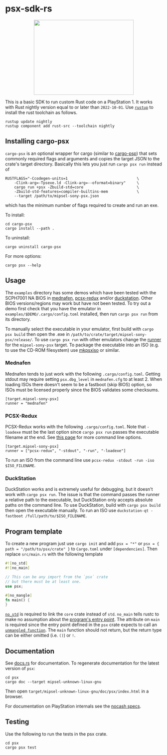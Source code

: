 # psx-sdk-rs

<p align="center">
    <img width="320" height="240" src="demo.gif">
</p>

This is a basic SDK to run custom Rust code on a PlayStation 1. It works with
Rust nightly version equal to or later than `2022-10-01`. Use
[`rustup`](https://www.rust-lang.org/) to install the rust toolchain as follows.

```
rustup update nightly
rustup component add rust-src --toolchain nightly
```

## Installing cargo-psx

`cargo-psx` is an optional wrapper for cargo (similar to [cargo-psp](https://github.com/overdrivenpotato/rust-psp/))
that sets commonly required flags and arguments and copies the target JSON to
the crate's target directory. Basically this lets you just run `cargo psx run`
instead of

```
RUSTFLAGS="-Ccodegen-units=1                               \
    -Clink-arg=-Tpsexe.ld -Clink-arg=--oformat=binary"     \
    cargo run +psx -Zbuild-std=core                        \
    -Zbuild-std-features=compiler-builtins-mem             \
    --target /path/to/mipsel-sony-psx.json
```

which has the minimum number of flags required to create and run an exe.

To install:

```
cd cargo-psx
cargo install --path .
```

To uninstall:

```
cargo uninstall cargo-psx
```

For more options:

```
cargo psx --help
```
    
## Usage

The `examples` directory has some demos which have been tested with the SCPH7001
NA BIOS in [mednafen](https://mednafen.github.io/),
[pcsx-redux](https://github.com/grumpycoders/pcsx-redux) and/or
[duckstation](https://github.com/stenzek/duckstation). Other BIOS
versions/regions may work but have not been tested. To try out a demo first
check that you have the emulator in `examples/$DEMO/.cargo/config.toml`
installed, then run `cargo psx run` from its directory.

To manually select the executable in your emulator, first build with `cargo psx
build` then open the .exe in `/path/to/crate/target/mipsel-sony-psx/release/`.
To use `cargo psx run` with other emulators change the
[runner](https://doc.rust-lang.org/cargo/reference/config.html#target) for the
`mipsel-sony-psx` target. To package the executable into an ISO (e.g. to use the
CD-ROM filesystem) use [mkpsxiso](https://github.com/Lameguy64/mkpsxiso) or
similar.

### Mednafen

Mednafen tends to just work with the following `.cargo/config.toml`. Getting
stdout may require setting `psx.dbg_level` in `mednafen.cfg` to at least 2. When
loading ISOs there doesn't seem to be a fastboot (skip BIOS) option, so ISOs
must be licensed properly since the BIOS validates some checksums.

```
[target.mipsel-sony-psx]
runner = "mednafen"
```

### PCSX-Redux

PCSX-Redux works with the following `.cargo/config.toml`. Note that `-loadexe`
must be the last option since `cargo psx run` passes the executable filename at
the end. See [this page](https://pcsx-redux.consoledev.net/cli_flags/) for more
command line options.

```
[target.mipsel-sony-psx]
runner = ["pcsx-redux", "-stdout", "-run", "-loadexe"]
```

To run an ISO from the command line use `pcsx-redux -stdout -run -iso $ISO_FILENAME`.

### DuckStation

DuckStation works and is extremely useful for debugging, but it doesn't work
with `cargo psx run`. The issue is that the command passes the runner a relative
path to the executable, but DuckStation only accepts absolute paths on the
command line. To use DuckStation, build with `cargo psx build` then open the
executable manually. To run an ISO use `duckstation-qt -fastboot /full/path/to/$ISO_FILENAME`.

## Program template

To create a new program just use `cargo init` and add `psx = "*"` or
`psx = { path = "/path/to/psx/crate" }` to `Cargo.toml` under `[dependencies]`.
Then replace `src/main.rs` with the following template

```rust
#![no_std]
#![no_main]

// This can be any import from the `psx` crate
// but there must be at least one.
use psx;

#[no_mangle]
fn main() {
}
```

[`no_std`](https://docs.rust-embedded.org/embedonomicon/smallest-no-std.html#what-does-no_std-mean)
is required to link the `core` crate instead of `std`. `no_main` tells rustc to
make no assumption about the [program's entry point](https://docs.rust-embedded.org/embedonomicon/smallest-no-std.html#the-code).
The attribute on `main` is required since the entry point defined in the `psx`
crate expects to call an [`unmangled function`](https://docs.rust-embedded.org/book/interoperability/rust-with-c.html#no_mangle).
The `main` function should not return, but the return type can be either omitted
(i.e. `()`) or `!`.

## Documentation

See [docs.rs](https://docs.rs/psx/latest/psx/) for documentation. To regenerate documentation for the latest version of `psx`:

```
cd psx
cargo doc --target mipsel-unknown-linux-gnu
```

Then open `target/mipsel-unknown-linux-gnu/doc/psx/index.html` in a browser.

For documentation on PlayStation internals see the
[nocash specs](https://psx-spx.consoledev.net/).

## Testing

Use the following to run the tests in the psx crate.

```
cd psx
cargo psx test
```
